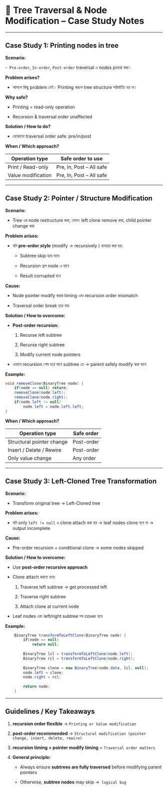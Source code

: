 # 🌳 Tree Traversal & Node Modification – Case Study Notes

---
## **Case Study 1: Printing nodes in tree**

**Scenario:**

-` Pre-order`, `In-order`, `Post-order` traversal এ nodes print করা।
    

**Problem arises?**

- আসলে কিছু problem নেই। Printing করলে tree structure পরিবর্তিত হয় না।
    

**Why safe?**

- Printing = read-only operation
    
- Recursion & traversal order unaffected
    

**Solution / How to do?**

- যেকোনো traversal order safe: pre/in/post
    

**When / Which approach?**

|Operation type|Safe order to use|
|---|---|
|Print / Read-only|Pre, In, Post – All safe|
|Value modification|Pre, In, Post – All safe|

---

## **Case Study 2: Pointer / Structure Modification**

**Scenario:**

- Tree এর node restructure করা, যেমন: left clone remove করা, child pointer change করা
    

**Problem arises:**

- যদি **pre-order style** (modify → recursively ) ব্যবহার করা হয়:
    
    - Subtree skip হয়ে যাবে
        
    - Recursion ভুল node এ যাবে
        
    - Result corrupted হবে

**Cause:**

- Node pointer modify করার timing এবং recursion order mismatch
    
- Traversal order break হয়ে যায়

**Solution / How to overcome:**

- **Post-order recursion:**
    
    1. Recurse left subtree
        
    2. Recurse right subtree
        
    3. Modify current node pointers
        
- এভাবে recursion শেষ হয়ে যাবে subtree তে → parent safely modify করা যাবে

**Example:**
```java 
void removeClone(BinaryTree node) {
    if(node == null) return;
    removeClone(node.left);
    removeClone(node.right);
    if(node.left != null)
        node.left = node.left.left;
}

```

**When / Which approach?**

|Operation type|Safe order|
|---|---|
|Structural pointer change|Post-order|
|Insert / Delete / Rewire|Post-order|
|Only value change|Any order|

---

## **Case Study 3: Left-Cloned Tree Transformation**

**Scenario:**

- Transform original tree → Left-Cloned tree

**Problem arises:**

- যদি only `left != null` এ clone attach করা হয় → leaf nodes clone হবে না → output incomplete

**Cause:**

- Pre-order recursion + conditional clone → some nodes skipped

**Solution / How to overcome:**

- Use **post-order recursive approach**
    
- Clone attach করতে হবে:
    
    1. Traverse left subtree → get processed left
        
    2. Traverse right subtree
        
    3. Attach clone at current node
        
- Leaf nodes এবং left/right subtree সব cover হবে

**Example:**
```java 
	BinaryTree transformToLeftClone(BinaryTree node) {
	    if(node == null) 
		    return null;
		    
	    BinaryTree lcl = transformToLeftClone(node.left);
	    BinaryTree rcl = transformToLeftClone(node.right);
	    
	    BinaryTree clone = new BinaryTree(node.data, lcl, null);
	    node.left = clone;
	    node.right = rcl;
	    
	    return node;
	}
```

---
## **Guidelines / Key Takeaways**

1. **recursion order flexible** -> `Printing or Value modification`
    
2. **post-order recommended**  → `Structural modification (pointer change, insert, delete, rewire)`
    
3. **recursion timing + pointer modify timing** = `Traversal order matters` 
    
4. **General principle:**
    
    - Always ensure **subtrees are fully traversed** before modifying parent pointers
        
    - Otherwise, **subtree nodes** may skip →` logical bug`

